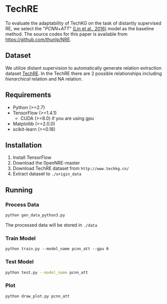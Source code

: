 # TechRE
To evaluate the adaptability of TechKG on the task of distantly supervised RE, we select the "*PCNN*+*ATT*" [(Lin et al., 2016)](http://aclweb.org/anthology/P/P16/P16-1200.pdf) model as the baseline method. The source codes for this paper is available from https://github.com/thunlp/NRE.
## Dataset
We utilize distant supervision to automatically generate relation extraction dataset [TechRE](http://www.techkg.cn/). In the TechRE there are 2 possible relationships including *hierarchical* relation and NA relation.
## Requirements

- Python (>=2.7)
- TensorFlow (>=1.4.1)
	- CUDA (>=8.0) if you are using gpu
- Matplotlib (>=2.0.0)
- scikit-learn (>=0.18)
## Installation
1. Install TensorFlow
2. Download the 0penNRE-master 
3. Download TechRE dataset from `http://www.techkg.cn/`
4. Extract dataset to `./origin_data`
## Running 
### Process Data 

```bash
python gen_data_python3.py
```
The processed data will be stored in `./data`
### Train Model
```
python train.py --model_name pcnn_att --gpu 0
```
### Test Model
```bash
python test.py --model_name pcnn_att
```
### Plot
```bash
python draw_plot.py pcnn_att
```


